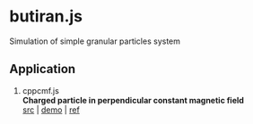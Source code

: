 # butiran.js
Simulation of simple granular particles system

## Application
1. cppcmf.js<br>
   **Charged particle in perpendicular constant magnetic field**<br>
   [src](app/cppcmf/cppcmf.js) |
   [demo](https://raw.githack.com/dudung/butiran.js/master/app/cppcmf/cppcmf.html) |
   [ref](https://doi.org/10.1063/1.4917140)

